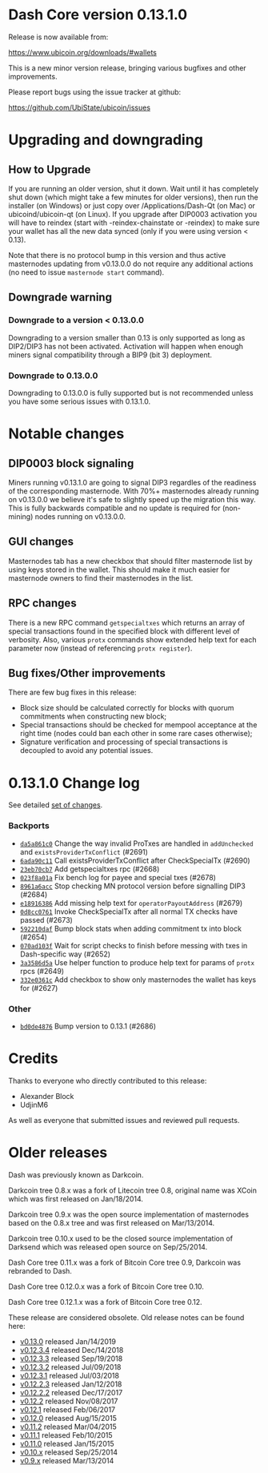 Dash Core version 0.13.1.0
==========================

Release is now available from:

  <https://www.ubicoin.org/downloads/#wallets>

This is a new minor version release, bringing various bugfixes and other improvements.

Please report bugs using the issue tracker at github:

  <https://github.com/UbiState/ubicoin/issues>


Upgrading and downgrading
=========================

How to Upgrade
--------------

If you are running an older version, shut it down. Wait until it has completely
shut down (which might take a few minutes for older versions), then run the
installer (on Windows) or just copy over /Applications/Dash-Qt (on Mac) or
ubicoind/ubicoin-qt (on Linux). If you upgrade after DIP0003 activation you will
have to reindex (start with -reindex-chainstate or -reindex) to make sure
your wallet has all the new data synced (only if you were using version < 0.13).

Note that there is no protocol bump in this version and thus active masternodes
updating from v0.13.0.0 do not require any additional actions (no need to issue
`masternode start` command).

Downgrade warning
-----------------

### Downgrade to a version < 0.13.0.0

Downgrading to a version smaller than 0.13 is only supported as long as DIP2/DIP3
has not been activated. Activation will happen when enough miners signal compatibility
through a BIP9 (bit 3) deployment.

### Downgrade to 0.13.0.0

Downgrading to 0.13.0.0 is fully supported but is not recommended unless you have some serious issues with 0.13.1.0.

Notable changes
===============

DIP0003 block signaling
-----------------------
Miners running v0.13.1.0 are going to signal DIP3 regardles of the readiness of the corresponding masternode.
With 70%+ masternodes already running on v0.13.0.0 we believe it's safe to slightly speed up the migration
this way. This is fully backwards compatible and no update is required for (non-mining) nodes running on v0.13.0.0.

GUI changes
-----------
Masternodes tab has a new checkbox that should filter masternode list by using keys stored in the wallet.
This should make it much easier for masternode owners to find their masternodes in the list.

RPC changes
-----------
There is a new RPC command `getspecialtxes` which returns an array of special transactions found in the specified
block with different level of verbosity. Also, various `protx` commands show extended help text for each parameter
now (instead of referencing `protx register`).

Bug fixes/Other improvements
----------------------------
There are few bug fixes in this release:
- Block size should be calculated correctly for blocks with quorum commitments when constructing new block;
- Special transactions should be checked for mempool acceptance at the right time (nodes could ban each other
in some rare cases otherwise);
- Signature verification and processing of special transactions is decoupled to avoid any potential issues.

 0.13.1.0 Change log
===================

See detailed [set of changes](https://github.com/UbiState/ubicoin/compare/v0.13.0.0...UbiState:v0.13.1.0).

### Backports

- [`da5a861c0`](https://github.com/UbiState/ubicoin/commit/da5a861c0) Change the way invalid ProTxes are handled in `addUnchecked` and `existsProviderTxConflict` (#2691)
- [`6ada90c11`](https://github.com/UbiState/ubicoin/commit/6ada90c11) Call existsProviderTxConflict after CheckSpecialTx (#2690)
- [`23eb70cb7`](https://github.com/UbiState/ubicoin/commit/23eb70cb7) Add getspecialtxes rpc (#2668)
- [`023f8a01a`](https://github.com/UbiState/ubicoin/commit/023f8a01a) Fix bench log for payee and special txes (#2678)
- [`8961a6acc`](https://github.com/UbiState/ubicoin/commit/8961a6acc) Stop checking MN protocol version before signalling DIP3 (#2684)
- [`e18916386`](https://github.com/UbiState/ubicoin/commit/e18916386) Add missing help text for `operatorPayoutAddress` (#2679)
- [`0d8cc0761`](https://github.com/UbiState/ubicoin/commit/0d8cc0761) Invoke CheckSpecialTx after all normal TX checks have passed (#2673)
- [`592210daf`](https://github.com/UbiState/ubicoin/commit/592210daf) Bump block stats when adding commitment tx into block (#2654)
- [`070ad103f`](https://github.com/UbiState/ubicoin/commit/070ad103f) Wait for script checks to finish before messing with txes in Dash-specific way (#2652)
- [`3a3586d5a`](https://github.com/UbiState/ubicoin/commit/3a3586d5a) Use helper function to produce help text for params of `protx` rpcs (#2649)
- [`332e0361c`](https://github.com/UbiState/ubicoin/commit/332e0361c) Add checkbox to show only masternodes the wallet has keys for (#2627)

### Other

- [`bd0de4876`](https://github.com/UbiState/ubicoin/commit/bd0de4876) Bump version to 0.13.1 (#2686)

Credits
=======

Thanks to everyone who directly contributed to this release:

- Alexander Block
- UdjinM6

As well as everyone that submitted issues and reviewed pull requests.

Older releases
==============

Dash was previously known as Darkcoin.

Darkcoin tree 0.8.x was a fork of Litecoin tree 0.8, original name was XCoin
which was first released on Jan/18/2014.

Darkcoin tree 0.9.x was the open source implementation of masternodes based on
the 0.8.x tree and was first released on Mar/13/2014.

Darkcoin tree 0.10.x used to be the closed source implementation of Darksend
which was released open source on Sep/25/2014.

Dash Core tree 0.11.x was a fork of Bitcoin Core tree 0.9,
Darkcoin was rebranded to Dash.

Dash Core tree 0.12.0.x was a fork of Bitcoin Core tree 0.10.

Dash Core tree 0.12.1.x was a fork of Bitcoin Core tree 0.12.

These release are considered obsolete. Old release notes can be found here:

- [v0.13.0](https://github.com/UbiState/ubicoin/blob/master/doc/release-notes/ubicoin/release-notes-0.13.0.md) released Jan/14/2019
- [v0.12.3.4](https://github.com/UbiState/ubicoin/blob/master/doc/release-notes/ubicoin/release-notes-0.12.3.4.md) released Dec/14/2018
- [v0.12.3.3](https://github.com/UbiState/ubicoin/blob/master/doc/release-notes/ubicoin/release-notes-0.12.3.3.md) released Sep/19/2018
- [v0.12.3.2](https://github.com/UbiState/ubicoin/blob/master/doc/release-notes/ubicoin/release-notes-0.12.3.2.md) released Jul/09/2018
- [v0.12.3.1](https://github.com/UbiState/ubicoin/blob/master/doc/release-notes/ubicoin/release-notes-0.12.3.1.md) released Jul/03/2018
- [v0.12.2.3](https://github.com/UbiState/ubicoin/blob/master/doc/release-notes/ubicoin/release-notes-0.12.2.3.md) released Jan/12/2018
- [v0.12.2.2](https://github.com/UbiState/ubicoin/blob/master/doc/release-notes/ubicoin/release-notes-0.12.2.2.md) released Dec/17/2017
- [v0.12.2](https://github.com/UbiState/ubicoin/blob/master/doc/release-notes/ubicoin/release-notes-0.12.2.md) released Nov/08/2017
- [v0.12.1](https://github.com/UbiState/ubicoin/blob/master/doc/release-notes/ubicoin/release-notes-0.12.1.md) released Feb/06/2017
- [v0.12.0](https://github.com/UbiState/ubicoin/blob/master/doc/release-notes/ubicoin/release-notes-0.12.0.md) released Aug/15/2015
- [v0.11.2](https://github.com/UbiState/ubicoin/blob/master/doc/release-notes/ubicoin/release-notes-0.11.2.md) released Mar/04/2015
- [v0.11.1](https://github.com/UbiState/ubicoin/blob/master/doc/release-notes/ubicoin/release-notes-0.11.1.md) released Feb/10/2015
- [v0.11.0](https://github.com/UbiState/ubicoin/blob/master/doc/release-notes/ubicoin/release-notes-0.11.0.md) released Jan/15/2015
- [v0.10.x](https://github.com/UbiState/ubicoin/blob/master/doc/release-notes/ubicoin/release-notes-0.10.0.md) released Sep/25/2014
- [v0.9.x](https://github.com/UbiState/ubicoin/blob/master/doc/release-notes/ubicoin/release-notes-0.9.0.md) released Mar/13/2014

